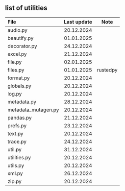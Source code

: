 ## list of utilities

| File         | Last update | Note      |
| :----------- | :---------: | :-------: |
| audio.py     | 20.12.2024  | |
| beautify.py  | 01.01.2025  | |
| decorator.py | 24.12.2024  | |
| excel.py     | 21.12.2024  | |
| file.py      | 02.01.2025  | |
| files.py     | 01.01.2025  | rustedpy  |
| format.py    | 20.12.2024  | |
| globals.py   | 20.12.2024  | |
| log.py       | 20.12.2024  | |
| metadata.py  | 28.12.2024  | |
| metadata_mutagen.py | 20.12.2024 | |
| pandas.py    | 21.12.2024  | |
| prefs.py     | 23.12.2024  | |
| text.py      | 20.12.2024  | |
| trace.py     | 24.12.2024  | |
| util.py      | 31.12.2024  | |
| utilities.py | 20.12.2024  | |
| utils.py     | 20.12.2024  | |
| xml.py       | 26.12.2024  | |
| zip.py       | 20.12.2024  | |
